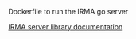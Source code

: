 Dockerfile to run the IRMA go server

[IRMA server library documentation](https://irma.app/docs/irma-server-lib/)